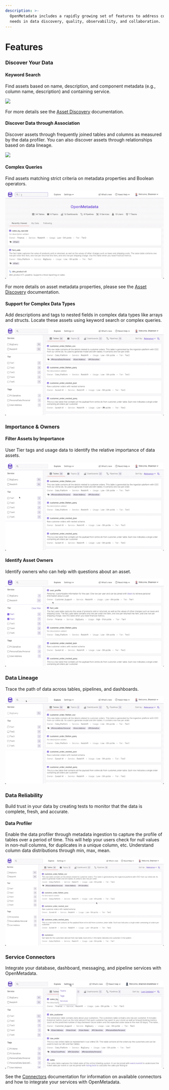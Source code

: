 ```yaml
---
description: >-
  OpenMetadata includes a rapidly growing set of features to address common
  needs in data discovery, quality, observability, and collaboration.
---
```


# Features

### Discover Your Data

#### Keyword Search

Find assets based on name, description, and component metadata (e.g., column name, description) and containing service.

![](../.gitbook/assets/asset-discovery-features.gif)

For more details see the [Asset Discovery](asset-discovery.md) documentation.

#### Discover Data through Association

Discover assets through frequently joined tables and columns as measured by the data profiler. You can also discover assets through relationships based on data lineage.

![](../.gitbook/assets/discover-association.gif)

#### Complex Queries

Find assets matching strict criteria on metadata properties and Boolean operators.

![](../.gitbook/assets/complex-queries.gif)

For more details on asset metadata properties, please see the [Asset Discovery](asset-discovery.md) documentation.

#### Support for Complex Data Types

Add descriptions and tags to nested fields in complex data types like arrays and structs. Locate these assets using keyword search or complex queries.

![](../.gitbook/assets/complex-data-types.gif)

### Importance & Owners

#### Filter Assets by Importance

User Tier tags and usage data to identify the relative importance of data assets.&#x20;

![](<../.gitbook/assets/asset-importance (1).gif>)

#### Identify Asset Owners

Identify owners who can help with questions about an asset.

![](../.gitbook/assets/asset-owners.gif)

### Data Lineage

Trace the path of data across tables, pipelines, and dashboards.

![](../.gitbook/assets/lineage-feature.gif)

### Data Reliability

Build trust in your data by creating tests to monitor that the data is complete, fresh, and accurate.

#### Data Profiler

Enable the data profiler through metadata ingestion to capture the profile of tables over a period of time. This will help your users check for null values in non-null columns, for duplicates in a unique column, etc. Understand column data distributions through min, max, mean.

![](../.gitbook/assets/data-profiler-feature.gif)

### Service Connectors

Integrate your database, dashboard, messaging, and pipeline services with OpenMetadata.

![](../.gitbook/assets/connectors-feature.gif)

See the [Connectors](../install/metadata-ingestion/connectors/) documentation for information on available connectors and how to integrate your services with OpenMetadata.
